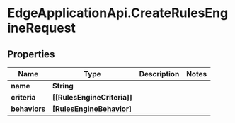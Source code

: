 # EdgeApplicationApi.CreateRulesEngineRequest

## Properties

Name | Type | Description | Notes
------------ | ------------- | ------------- | -------------
**name** | **String** |  | 
**criteria** | **[[RulesEngineCriteria]]** |  | 
**behaviors** | [**[RulesEngineBehavior]**](RulesEngineBehavior.md) |  | 


